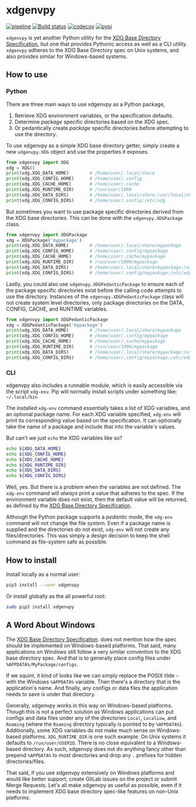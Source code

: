 # xdgenvpy

[![pipeline](https://gitlab.com/deliberist/xdgenvpy/badges/msin/pipeline.svg)](https://gitlab.com/deliberist/xdgenvpy/pipelines)
[![Build status](https://ci.appveyor.com/api/projects/status/7r48ku66l9a995jw?svg=true)](https://ci.appveyor.com/project/rbprogrammer/xdgenvpy-uuvxv)
[![codecov](https://codecov.io/gl/deliberist/xdgenvpy/branch/main/graph/badge.svg)](https://codecov.io/gl/deliberist/xdgenvpy)
[![pypi](https://img.shields.io/pypi/v/xdgenvpy.svg)](https://pypi.org/project/xdgenvpy)

`xdgenvpy` is yet another Python utility for the
[XDG Base Directory Specification](https://specifications.freedesktop.org/basedir-spec/basedir-spec-latest.html),
but one that provides Pythonic access as well as a CLI utility.  `xdgenvpy`
adheres to the XDG Base Directory spec on Unix systems, and also provides
similar for Windows-based systems.

## How to use

### Python

There are three main ways to use xdgenvpy as a Python package,

1. Retrieve XDG environment variables, or the specification defaults.
1. Determine _package_ specific directories based on the XDG spec.
1. Or pedantically create _package_ specific directories before attempting to
    use the directory.

To use xdgenvpy as a simple XDG base directory getter, simply create a new
`xdgenvpy.XDG` object and use the properties it exposes.

```python
from xdgenvpy import XDG
xdg = XDG()
print(xdg.XDG_DATA_HOME)        # /home/user/.local/share
print(xdg.XDG_CONFIG_HOME)      # /home/user/.config
print(xdg.XDG_CACHE_HOME)       # /home/user/.cache
print(xdg.XDG_RUNTIME_DIR)      # /run/user/1000
print(xdg.XDG_DATA_DIRS)        # /home/user/.local/share:/usr/local/share/:/usr/share/
print(xdg.XDG_CONFIG_DIRS)      # /home/user/.config:/etc/xdg
```

But sometimes you want to use package specific directories derived from the XDG
base directories.  This can be done with the `xdgenvpy.XDGPackage` class.

```python
from xdgenvpy import XDGPackage
xdg = XDGPackage('mypackage')
print(xdg.XDG_DATA_HOME)        # /home/user/.local/share/mypackage
print(xdg.XDG_CONFIG_HOME)      # /home/user/.config/mypackage
print(xdg.XDG_CACHE_HOME)       # /home/user/.cache/mypackage
print(xdg.XDG_RUNTIME_DIR)      # /run/user/1000/mypackage
print(xdg.XDG_DATA_DIRS)        # /home/user/.local/share/mypackage:/usr/local/share/:/usr/share/
print(xdg.XDG_CONFIG_DIRS)      # /home/user/.config/mypackage:/etc/xdg')
```

Lastly, you could also use `xdgenvpy.XDGPedanticPackage` to ensure each of the
package specific directories exist before the calling code attempts to use the
directory.  Instances of the `xdgenvpy.XDGPedanticPackage` class will not create
system level directories, only package directories on the DATA, CONFIG, CACHE,
and RUNTIME variables.

```python
from xdgenvpy import XDGPedanticPackage
xdg = XDGPedanticPackage('mypackage')
print(xdg.XDG_DATA_HOME)        # /home/user/.local/share/mypackage
print(xdg.XDG_CONFIG_HOME)      # /home/user/.config/mypackage
print(xdg.XDG_CACHE_HOME)       # /home/user/.cache/mypackage
print(xdg.XDG_RUNTIME_DIR)      # /run/user/1000/mypackage
print(xdg.XDG_DATA_DIRS)        # /home/user/.local/share/mypackage:/usr/local/share/:/usr/share/
print(xdg.XDG_CONFIG_DIRS)      # /home/user/.config/mypackage:/etc/xdg
```

### CLI

xdgenvpy also includes a runnable module, which is easily accessible via the
script `xdg-env`.  Pip will normally install scripts under something like:
`~/.local/bin`

The installed `xdg-env` command essentially takes a list of XDG variables, and
an optional package name.  For each XDG variable specified, `xdg-env` will
print its corresponding value based on the specification.  It can optionally
take the name of a package and include that into the variable's values.

But can't we just `echo` the XDG variables like so?

```bash
echo ${XDG_DATA_HOME}
echo ${XDG_CONFIG_HOME}
echo ${XDG_CACHE_HOME}
echo ${XDG_RUNTIME_DIR}
echo ${XDG_DATA_DIRS}
echo ${XDG_CONFIG_DIRS}
```

Well, yes.  But there is a problem when the variables are not defined.  The
`xdg-env` command will *always* print a value that adheres to the spec.  If the
environment variable does not exist, then the default value will be returned, as
defined by the
[XDG Base Directory Specification](https://specifications.freedesktop.org/basedir-spec/basedir-spec-latest.html).

Although the Python package supports a _pedantic_ mode, the `xdg-env` command
will not change the file system.  Even if a package name is supplied and the
directories do not exist, `xdg-env` will not create any files/directories.  This
was simply a design decision to keep the shell command as file-system safe as
possible.

## How to install

Install locally as a normal user:

```bash
pip3 install --user xdgenvpy
```

Or install globally as the all powerful root:

```bash
sudo pip3 install xdgenvpy
```

## A Word About Windows

The
[XDG Base Directory Specification](https://specifications.freedesktop.org/basedir-spec/basedir-spec-latest.html).
does not mention how the spec should be implemented on Windows-based platforms.
That said, many applications on Windows still follow a very similar convention
to the XDG base directory spec.  And that is to generally place config files
under `%APPDATA%/MyPackage/configs`.

If we squint, it kind of looks like we can simply replace the POSIX tilde `~`
with the Windows `%APPDATA%` variable.  Then there's a directory that is the
application's name.  And finally, any configs or data files the application
needs to save is under that directory.

Generally, xdgenvpy works in this way on Windows-based platforms.  Though this
is not a perfect solution as Windows applications can put configs and data files
under any of the directories `Local`, `LocalLow`, and `Roaming` (where the
`Roaming` directory typically is pointed to by `%APPDATA%`).  Additionally, some
XDG variables do not make much sense on Windows-based platforms.
`XDG_RUNTIME_DIR` is one such example.  On Unix systems it defaults to
`/run/user/USERID`.  There is no close equivalent to a Windows-based directory.
As such, xdgenvpy does not do anything fancy other than prepend `%APPDATA%` to
most directories and drop any `.` prefixes for hidden directories/files.

That said, if you use xdgenvpy extensively on Windows platforms and would like
better support, create GitLab issues on the project or submit Merge Requests.
Let's all make xdgenvpy as useful as possible, even if it needs to implement XDG
base directory spec-like features on non-Unix platforms.
